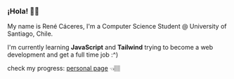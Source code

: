 ### ¡Hola! 👋🏽

My name is René Cáceres, I'm a Computer Science Student @ University of Santiago, Chile.

I'm currently learning **JavaScript** and **Tailwind** trying to become a web development and get a full time job :^) 

check my progress: [personal page](https://caceresrene.github.io/) 👈🏽
